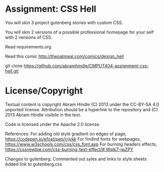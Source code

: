 Assignment: CSS Hell
====================

You will skin 3 project gutenberg stories with custom CSS.

You will skin 2 versions of a possible professional homepage for your
self with 2 versions of CSS.

Read requirements.org

Read this comic http://theoatmeal.com/comics/design_hell

git clone https://github.com/abramhindle/CMPUT404-assignment-css-hell.git

License/Copyright
=================

Textual content is copyright Abram Hindle (C) 2013 under the CC-BY-SA
4.0 unported license. Attribution should be a hyperlink to the
repository and (C) 2013 Abram Hindle visibile in the text.

Code is licensed under the Apache 2.0 license.

References:
For adding old style gradient on edges of page, https://codepen.io/efost/pen/rrjvkk
For findind fonts for webpages, https://www.w3schools.com/css/css_font.asp
For burning headers effects, https://cssnewbie.com/css-burning-text-effect/#.WqIk7-jwZPY

Changes to gutenberg:
Commented out syles and links to style sheets
Added link to gutenberg.css

